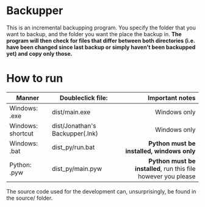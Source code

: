 # Backupper
This is an incremental backupping program.
You specify the folder that you want to backup, and the folder you want the place the backup in.
**The program will then check for files that differ between both directories (i.e. have been changed since last
backup or simply haven't been backupped yet) and copy only those.**


# How to run
| Manner            | Doubleclick file:               | Important notes                                                |
| ----------------- |-------------------------------- | --------------------------------------------------------------:|
| Windows: .exe     | dist/main.exe                   | Windows only                                                   |
| Windows: shortcut | dist/Jonathan's Backupper(.lnk) | Windows only                                                   |
| Windows: .bat     | dist_py/run.bat                 | **Python must be installed, windows only**                     |
| Python: .pyw      | dist_py/main.pyw                | **Python must be installed**, run this file however you please |

The source code used for the development can, unsurprisingly, be found in the source/ folder.
